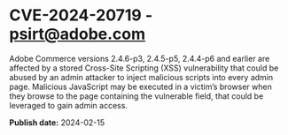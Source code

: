 # CVE-2024-20719 - psirt@adobe.com

Adobe Commerce versions 2.4.6-p3, 2.4.5-p5, 2.4.4-p6 and earlier are affected by a stored Cross-Site Scripting (XSS) vulnerability that could be abused by an admin attacker to inject malicious scripts into every admin page. Malicious JavaScript may be executed in a victim’s browser when they browse to the page containing the vulnerable field, that could be leveraged to gain admin access. 

**Publish date:** 2024-02-15
